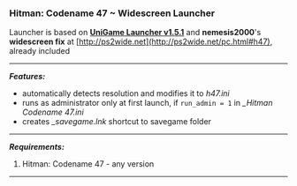 ### Hitman: Codename 47 ~ Widescreen Launcher 

Launcher is based on **[UniGame Launcher v1.5.1](https://github.com/alex47exe/UniGame-Launcher/releases/tag/v1.5.1)** and **nemesis2000**'s **widescreen fix** at [http://ps2wide.net](http://ps2wide.net/pc.html#h47), already included

------

***Features:***

- automatically detects resolution and modifies it to *h47.ini*
- runs as administrator only at first launch, if `run_admin = 1` in  *_Hitman Codename 47.ini*
- creates *_savegame.lnk* shortcut to savegame folder

------

***Requirements:***

1. Hitman: Codename 47 - any version

------


